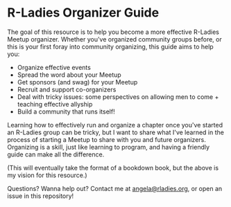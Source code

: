 # R-Ladies Organizer Guide

The goal of this resource is to help you become a more effective R-Ladies Meetup organizer. Whether you've organized community groups before, or this is your first foray into community organizing, this guide aims to help you:

- Organize effective events
- Spread the word about your Meetup
- Get sponsors (and swag) for your Meetup
- Recruit and support co-organizers
- Deal with tricky issues: some perspectives on allowing men to come + teaching effective allyship
- Build a community that runs itself!

Learning how to effectively run and organize a chapter once you've started an R-Ladies group can be tricky, but I want to share what I've learned in the process of starting a Meetup to share with you and future organizers. Organizing is a skill, just like learning to program, and having a friendly guide can make all the difference.

(This will eventually take the format of a bookdown book, but the above is my vision for this resource.)

Questions? Wanna help out? Contact me at angela@rladies.org, or open an issue in this repository!
